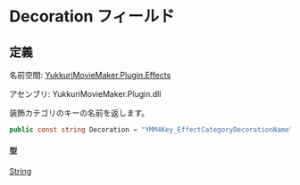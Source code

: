 # Decoration フィールド

## 定義

名前空間: [YukkuriMovieMaker.Plugin.Effects](../../index.md)

アセンブリ: YukkuriMovieMaker.Plugin.dll



装飾カテゴリのキーの名前を返します。

```csharp
public const string Decoration = "YMM4Key_EffectCategoryDecorationName";
```

#### 型
[String](https://learn.microsoft.com/ja-jp/dotnet/api/system.string)
